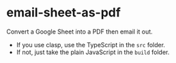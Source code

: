 # email-sheet-as-pdf

Convert a Google Sheet into a PDF then email it out.

- If you use clasp, use the TypeScript in the `src` folder.
- If not, just take the plain JavaScript in the `build` folder.
